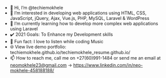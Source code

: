 - 👋 Hi, I’m @techiemokhele
- 👀 I’m interested in developing web applications using HTML, CSS, JavaScript, jQuery, Ajax, Vue.js, PHP, MySQL, Laravel & WordPress
- 🌱 I’m currently learning how to develop more complex web applications using Laravel
- ✔️ 2021 Goals: To Enhance my Development skills
- 📣 Fun fact: I love to listen while coding Music
- 🌐 View live demo portfolio: techiemokhele.github.io/techiemokhele_resume.github.io/ 
- 📫 How to reach me, call me on +27(60)991-1484 or send me an email at neomokhele23@gmail.com -> https://www.linkedin.com/in/neo-mokhele-458188188/

<!---
techiemokhele/techiemokhele is a ✨ special ✨ repository because its `README.md` (this file) appears on your GitHub profile.
You can click the Preview link to take a look at your changes.
--->
